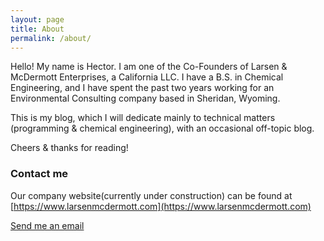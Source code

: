 ```yaml
---
layout: page
title: About
permalink: /about/
---
```


Hello! My name is Hector. I am one of the Co-Founders of Larsen & McDermott Enterprises, a California LLC. I have a B.S. in Chemical Engineering, and I have spent the past two years working for an Environmental Consulting company based in Sheridan, Wyoming.

This is my blog, which I will dedicate mainly to technical matters (programming & chemical engineering), with an occasional off-topic blog. 

Cheers & thanks for reading!

### Contact me

Our company website(currently under construction) can be found at [https://www.larsenmcdermott.com](https://www.larsenmcdermott.com)

[Send me an email](mailto:hotero001@larsenmcdermott.com)
